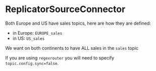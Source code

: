 # ReplicatorSourceConnector

Both Europe and US have sales topics, here are how they are defined:

* in Europe: `EUROPE_sales`
* in US: `US_sales`

We want on both continents to have ALL sales in the `sales` topic

If you are using `regexrouter` you will need to specify `topic.config.sync=false`.